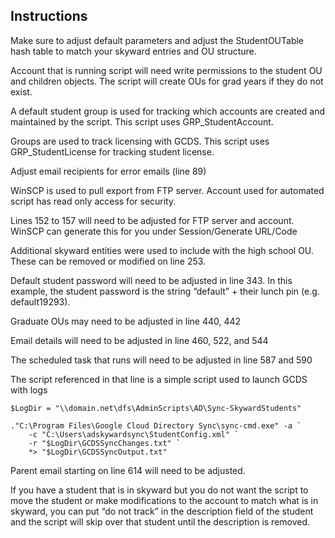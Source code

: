 ## Instructions

Make sure to adjust default parameters and adjust the StudentOUTable hash table to match your skyward entries and OU structure.

Account that is running script will need write permissions to the student OU and children objects. The script will create OUs for grad years if they do not exist.

A default student group is used for tracking which accounts are created and maintained by the script. This script uses GRP_StudentAccount.

Groups are used to track licensing with GCDS. This script uses GRP_StudentLicense 
for tracking student license.

Adjust email recipients for error emails (line 89)

WinSCP is used to pull export from FTP server. Account used for automated script has read only access for security.

Lines 152 to 157 will need to be adjusted for FTP server and account. WinSCP can generate this for you under Session/Generate URL/Code

Additional skyward entities were used to include with the high school OU. These can be removed or modified on line 253.

Default student password will need to be adjusted in line 343. In this example, the student password is the string “default” + their lunch pin (e.g. default19293).

Graduate OUs may need to be adjusted in line 440, 442

Email details will need to be adjusted in line 460, 522, and 544

The scheduled task that runs will need to be adjusted in line 587 and 590

The script referenced in that line is a simple script used to launch GCDS with logs
```
$LogDir = "\\domain.net\dfs\AdminScripts\AD\Sync-SkywardStudents"

."C:\Program Files\Google Cloud Directory Sync\sync-cmd.exe" -a `
    -c "C:\Users\adskywardsync\StudentConfig.xml" `
    -r "$LogDir\GCDSSyncChanges.txt" `
    *> "$LogDir\GCDSSyncOutput.txt"
```

Parent email starting on line 614 will need to be adjusted.

If you have a student that is in skyward but you do not want the script to move the student or make modifications to the account to match what is in skyward, you can put “do not track” in the description field of the student and the script will skip over that student until the description is removed.
